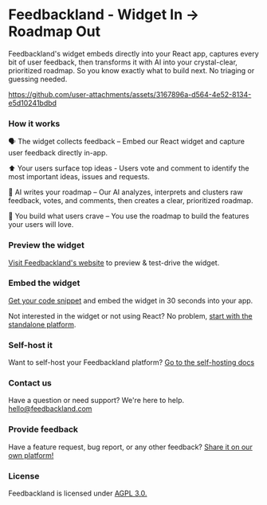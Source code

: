 # Feedbackland - Widget In → Roadmap Out

Feedbackland's widget embeds directly into your React app, captures every bit of user feedback, then transforms it with AI into your crystal-clear, prioritized roadmap. So you know exactly what to build next. No triaging or guessing needed.

https://github.com/user-attachments/assets/3167896a-d564-4e52-8134-e5d10241bdbd

### How it works

🗣️ The widget collects feedback – Embed our React widget and capture user feedback directly in-app.

⬆️ Your users surface top ideas - Users vote and comment to identify the most important ideas, issues and requests.

🤖 AI writes your roadmap – Our AI analyzes, interprets and clusters raw feedback, votes, and comments, then creates a clear, prioritized roadmap.

🚀 You build what users crave – You use the roadmap to build the features your users will love.

### Preview the widget

[Visit Feedbackland's website](https://www.feedbackland.com) to preview & test-drive the widget.

### Embed the widget

[Get your code snippet](https://www.feedbackland.com/#embed) and embed the widget in 30 seconds into your app.

Not interested in the widget or not using React? No problem, [start with the standalone platform](https://get-started.feedbackland.com).

### Self-host it

Want to self-host your Feedbackland platform? [Go to the self-hosting docs](https://github.com/feedbackland/feedbackland/blob/main/SELFHOSTING.md)

### Contact us

Have a question or need support? We're here to help. [hello@feedbackland.com](mailto:hello@feedbackland.com)

### Provide feedback

Have a feature request, bug report, or any other feedback? [Share it on our own platform!](https://dogfood.feedbackland.com)

### License

Feedbackland is licensed under [AGPL 3.0.](https://github.com/feedbackland/feedbackland?tab=AGPL-3.0-1-ov-file)
